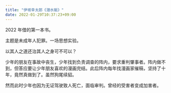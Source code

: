 ```yaml
---
title: "伊坂幸太郎《潜水艇》"
date: 2022-01-29T10:37:23+09:00
---
```


2022 年借的第一本书。

主题是未成年人犯罪。一场思想实验。

以其人之道还治其人之身可不可以？

少年的朋友在事故中丧生，少年找到负责调查的阵内，要求重判肇事者。阵内做不到，但答应要让少年朋友喜欢的漫画完结。此后阵内每年找漫画家催稿，坚持了十年，竟然真做到了。虽然狗尾续貂。

然而此时少年也因为无证驾驶致人死亡，面临审判。曾经的受害者变成加害者。